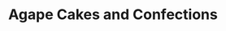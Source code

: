 ---
title: "Agape Cakes and Confections"
url: /raymond/agape-cakes-and-confections/
shop: pastry
---